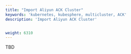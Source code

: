 ```yaml
---
title: "Import Aliyun ACK Cluster"
keywords: 'kubernetes, kubesphere, multicluster, ACK'
description: 'Import Aliyun ACK Cluster'


weight: 6310
---
```


TBD
